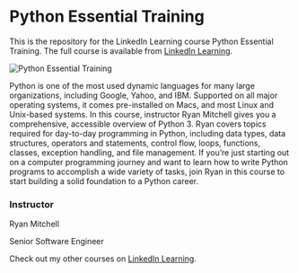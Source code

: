 # Python Essential Training
This is the repository for the LinkedIn Learning course Python Essential Training. The full course is available from [LinkedIn Learning][lil-course-url].

![Python Essential Training][lil-thumbnail-url] 

Python is one of the most used dynamic languages for many large organizations, including Google, Yahoo, and IBM. Supported on all major operating systems, it comes pre-installed on Macs, and most Linux and Unix-based systems. In this course, instructor Ryan Mitchell gives you a comprehensive, accessible overview of Python 3. Ryan covers topics required for day-to-day programming in Python, including data types, data structures, operators and statements, control flow, loops, functions, classes, exception handling, and file management. If you’re just starting out on a computer programming journey and want to learn how to write Python programs to accomplish a wide variety of tasks, join Ryan in this course to start building a solid foundation to a Python career.

### Instructor

Ryan Mitchell 
                            
Senior Software Engineer

                            

Check out my other courses on [LinkedIn Learning](https://www.linkedin.com/learning/instructors/ryan-mitchell).

[lil-course-url]: https://www.linkedin.com/learning/python-essential-training-14898805
[lil-thumbnail-url]: https://cdn.lynda.com/course/2449125/2449125-1654715051066-16x9.jpg
